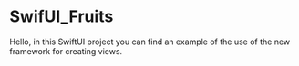 # SwifUI_Fruits
Hello, in this SwiftUI project you can find an example of the use of the new framework for creating views.
